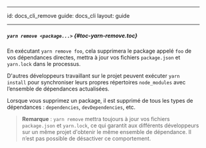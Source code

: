 * * *

id: docs_cli_remove guide: docs_cli layout: guide

* * *

##### `yarn remove <package...>` [](#toc-yarn-remove){#toc-yarn-remove.toc}

En exécutant `yarn remove foo`, cela supprimera le package appelé `foo` de vos dépendances directes, mettra à jour vos fichiers `package.json` et `yarn.lock` dans le processus.

D'autres développeurs travaillant sur le projet peuvent exécuter `yarn install` pour synchroniser leurs propres répertoires `node_modules` avec l’ensemble de dépendances actualisées.

Lorsque vous supprimez un package, il est supprimé de tous les types de dépendances : `dependencies`, `devDependencies`, etc.

> **Remarque** : `yarn remove` mettra toujours à jour vos fichiers `package.json` et `yarn.lock`, ce qui garantit aux différents développeurs sur un même projet d'obtenir le même ensemble de dépendance. Il n’est pas possible de désactiver ce comportement.